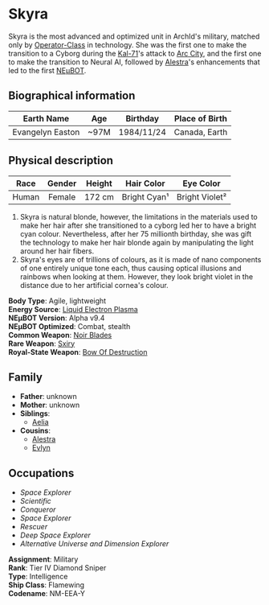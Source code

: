 # Skyra

Skyra is the most advanced and optimized unit in ArchId's military, matched only by [Operator-Class][OperatorClass] in
technology. She was the first one to make the transition to a Cyborg during the [Kal-71]'s attack to
[Arc City][ArcCity], and the first one to make the transition to Neural AI, followed by [Alestra]'s enhancements that
led to the first [NEμBOT].

## Biographical information

| Earth Name       | Age  | Birthday   | Place of Birth |
| :--------------: | :--: | :--------: | :------------: |
| Evangelyn Easton | ~97M | 1984/11/24 | Canada, Earth  |

## Physical description

| Race  | Gender | Height | Hair Color   | Eye Color      |
| :---: | :----: | :----: | :----------: | :------------: |
| Human | Female | 172 cm | Bright Cyan¹ | Bright Violet² |

1. Skyra is natural blonde, however, the limitations in the materials used to make her hair after she transitioned to a
cyborg led her to have a bright cyan colour. Nevertheless, after her 75 millionth birthday, she was gift the technology
to make her hair blonde again by manipulating the light around her hair fibers.
1. Skyra's eyes are of trillions of colours, as it is made of nano components of one entirely unique tone each, thus
causing optical illusions and rainbows when looking at them. However, they look bright violet in the distance due to her
artificial cornea's colour.

**Body Type**: Agile, lightweight  
**Energy Source**: [Liquid Electron Plasma][LiquidElectronPlasma]  
**NEμBOT Version**: Alpha v9.4  
**NEμBOT Optimized**: Combat, stealth  
**Common Weapon**: [Noir Blades][NoirBlades]  
**Rare Weapon**: [Sxiry]  
**Royal-State Weapon**: [Bow Of Destruction][BowOfDestruction]  

## Family

- **Father**: unknown
- **Mother**: unknown
- **Siblings**:
    - [Aelia]
- **Cousins**:
    - [Alestra]
    - [Evlyn]

## Occupations

- *Space Explorer*
- *Scientific*
- *Conqueror*
- *Space Explorer*
- *Rescuer*
- *Deep Space Explorer*
- *Alternative Universe and Dimension Explorer*

**Assignment**: Military  
**Rank**: Tier IV Diamond Sniper  
**Type**: Intelligence  
**Ship Class**: Flamewing  
**Codename**: NM-EEA-Y  

[OperatorClass]: ../classes/operator.md
[Kal-71]: ../factions/kal-71.md
[ArcCity]: ../cities/arc-city.md
[NEμBOT]: ../technologies/neubot.md
[LiquidElectronPlasma]: ../materials/liquid-electron-plasma.md
[NoirBlades]: ../weapons/noir-blades.md
[Sxiry]: ../weapons/sxiry.md
[BowOfDestruction]: ../weapons/bow-of-destruction.md
[Aelia]: ./aelia.md
[Alestra]: ./alestra.md
[Evlyn]: ./evlyn.md
